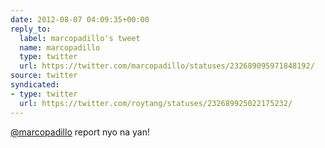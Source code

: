 ```yaml
---
date: 2012-08-07 04:09:35+00:00
reply_to:
  label: marcopadillo's tweet
  name: marcopadillo
  type: twitter
  url: https://twitter.com/marcopadillo/statuses/232689095971848192/
source: twitter
syndicated:
- type: twitter
  url: https://twitter.com/roytang/statuses/232689925022175232/
---
```


[@marcopadillo](https://twitter.com/marcopadillo/) report nyo na yan!